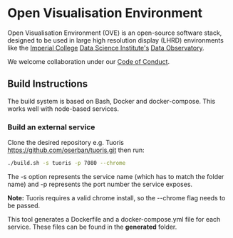 # Open Visualisation Environment

Open Visualisation Environment (OVE) is an open-source software stack, designed to be used in large high resolution display (LHRD) environments like the [Imperial College](http://www.imperial.ac.uk) [Data Science Institute's](http://www.imperial.ac.uk/data-science/) [Data Observatory](http://www.imperial.ac.uk/data-science/data-observatory/).

We welcome collaboration under our [Code of Conduct](https://github.com/ove/ove/blob/master/CODE_OF_CONDUCT.md).

## Build Instructions

The build system is based on Bash, Docker and docker-compose. This works well with node-based services.

### Build an external service

Clone the desired repository e.g. Tuoris https://github.com/oserban/tuoris.git then run:

```sh
./build.sh -s tuoris -p 7080 --chrome
```
The -s option represents the service name (which has to match the folder name) and -p represents the port number the service exposes.

**Note:** Tuoris requires a valid chrome install, so the --chrome flag needs to be passed.

This tool generates a Dockerfile and a docker-compose.yml file for each service. These files can be found in the **generated** folder.